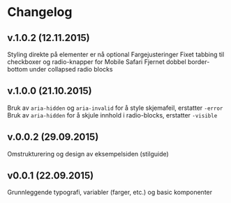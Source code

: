 # Changelog

## v.1.0.2 (12.11.2015)

Styling direkte på elementer er nå optional
Fargejusteringer
Fixet tabbing til checkboxer og radio-knapper for Mobile Safari
Fjernet dobbel border-bottom under collapsed radio blocks

## v.1.0.0 (21.10.2015)

Bruk av `aria-hidden` og `aria-invalid` for å style skjemafeil, erstatter `-error`
Bruk av `aria-hidden` for å skjule innhold i radio-blocks, erstatter `-visible`

## v.0.0.2 (29.09.2015)

Omstrukturering og design av eksempelsiden (stilguide)

## v0.0.1 (22.09.2015)

Grunnleggende typografi, variabler (farger, etc.) og basic komponenter
